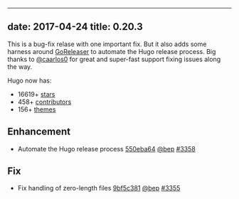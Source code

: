 
---
date: 2017-04-24
title: 0.20.3
---

	

This is a bug-fix relase with one important fix. But it also adds some harness around [GoReleaser](https://github.com/goreleaser/goreleaser) to automate the Hugo release process. Big thanks to [@caarlos0](https://github.com/caarlos0) for great and super-fast support fixing issues along the way.

Hugo now has:

* 16619+ [stars](https://github.com/gohugoio/hugo/stargazers)
* 458+ [contributors](https://github.com/gohugoio/hugo/graphs/contributors)
* 156+ [themes](http://themes.gohugo.io/)

## Enhancement

* Automate the Hugo release process [550eba64](https://github.com/gohugoio/hugo/commit/550eba64705725eb54fdb1042e0fb4dbf6f29fd0) [@bep](https://github.com/bep) [#3358](https://github.com/gohugoio/hugo/issues/3358) 

## Fix

* Fix handling of zero-length files [9bf5c381](https://github.com/gohugoio/hugo/commit/9bf5c381b6b3e69d4d8dbfd7a40074ac44792bbf) [@bep](https://github.com/bep) [#3355](https://github.com/gohugoio/hugo/issues/3355) 
